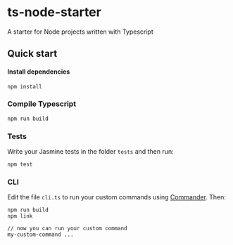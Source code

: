 # ts-node-starter

A starter for Node projects written with Typescript

## Quick start

#### Install dependencies

    npm install

### Compile Typescript

    npm run build

### Tests

Write your Jasmine tests in the folder `tests` and then run:

    npm test

### CLI

Edit the file `cli.ts` to run your custom commands using [Commander](https://github.com/tj/commander.js). Then:

    npm run build
    npm link

    // now you can run your custom command
    my-custom-command ...


